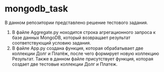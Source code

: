 # mongodb_task
В данном репозитории представлено решение тестового задания.
1. В файле Aggregate.py ноходится строка агрегационного запроса к базе данных 
MongoDB, который возвращает результат соответствующий условию задания.
2. В файле App.py создана функция, которая обрабатывает две коллекции
Долг и Платёж, после чего формирует новую коллекцию Результат. Также в данном файле присутствует
функция, которая создает две тестовые коллекции Долг и Платеж.